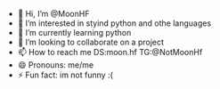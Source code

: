 - 👋 Hi, I’m @MoonHF
- 👀 I’m interested in styind python and othe languages 
- 🌱 I’m currently learning python
- 💞️ I’m looking to collaborate on a project 
- 📫 How to reach me DS:moon.hf TG:@NotMoonHf
- 😄 Pronouns: me/me
- ⚡ Fun fact: im not funny :( 

<!---
MoonHF/MoonHF is a ✨ special ✨ repository because its `README.md` (this file) appears on your GitHub profile.
You can click the Preview link to take a look at your changes.
--->
